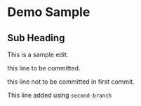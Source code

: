 # Demo Sample

## Sub Heading



This is a sample edit.

this line to be committed.


this line not to be committed in first commit.

This line added using `second-branch` 